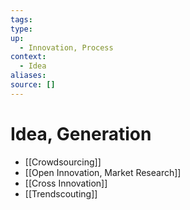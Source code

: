 ```yaml
---
tags:
type:
up:
  - Innovation, Process
context:
  - Idea
aliases:
source: []
---
```


# Idea, Generation

- [[Crowdsourcing]]
- [[Open Innovation, Market Research]]
- [[Cross Innovation]]
- [[Trendscouting]]